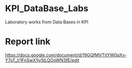 # KPI_DataBase_Labs
Laboratory works from Data Bases in KPI

# Report link
https://docs.google.com/document/d/19GQfMVTitYW0qXv-Y7oT_Ir1FnSwX1jy5lLQOoWN3fE/edit

